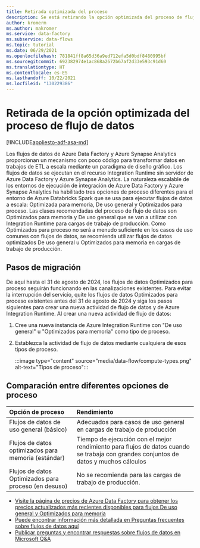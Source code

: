 ```yaml
---
title: Retirada optimizada del proceso
description: Se está retirando la opción optimizada del proceso de flujo de datos
author: kromerm
ms.author: makromer
ms.service: data-factory
ms.subservice: data-flows
ms.topic: tutorial
ms.date: 06/29/2021
ms.openlocfilehash: 781841ff8a65d36a9ed712efa5d0bdf8480995bf
ms.sourcegitcommit: 692382974e1ac868a2672b67af2d33e593c91d60
ms.translationtype: HT
ms.contentlocale: es-ES
ms.lasthandoff: 10/22/2021
ms.locfileid: "130229386"
---
```

# <a name="retirement-of-data-flow-compute-optimized-option"></a>Retirada de la opción optimizada del proceso de flujo de datos

[!INCLUDE[appliesto-adf-asa-md](includes/appliesto-adf-asa-md.md)]

Los flujos de datos de Azure Data Factory y Azure Synapse Analytics proporcionan un mecanismo con poco código para transformar datos en trabajos de ETL a escala mediante un paradigma de diseño gráfico. Los flujos de datos se ejecutan en el recurso Integration Runtime sin servidor de Azure Data Factory y Azure Synapse Analytics. La naturaleza escalable de los entornos de ejecución de integración de Azure Data Factory y Azure Synapse Analytics ha habilitado tres opciones de proceso diferentes para el entorno de Azure Databricks Spark que se usa para ejecutar flujos de datos a escala: Optimizada para memoria, De uso general y Optimizados para proceso. Las clases recomendadas del proceso de flujo de datos son Optimizados para memoria y De uso general que se van a utilizar con Integration Runtime para cargas de trabajo de producción. Como Optimizados para proceso no será a menudo suficiente en los casos de uso comunes con flujos de datos, se recomienda utilizar flujos de datos optimizados De uso general u Optimizados para memoria en cargas de trabajo de producción.

## <a name="migration-steps"></a>Pasos de migración

De aquí hasta el 31 de agosto de 2024, los flujos de datos Optimizados para proceso seguirán funcionando en las canalizaciones existentes. Para evitar la interrupción del servicio, quite los flujos de datos Optimizados para proceso existentes antes del 31 de agosto de 2024 y siga los pasos siguientes para crear una nueva actividad de flujo de datos y de Azure Integration Runtime. Al crear una nueva actividad de flujo de datos:

1. Cree una nueva instancia de Azure Integration Runtime con "De uso general" u "Optimizados para memoria" como tipo de proceso.
2. Establezca la actividad de flujo de datos mediante cualquiera de esos tipos de proceso.

   :::image type="content" source="media/data-flow/compute-types.png" alt-text="Tipos de proceso":::

## <a name="comparison-between-different-compute-options"></a>Comparación entre diferentes opciones de proceso 

| Opción de proceso              | Rendimiento                                                  |
| :-------------------- | :----------------------------------------------------------- |
| Flujos de datos de uso general (básico) | Adecuados para casos de uso general en cargas de trabajo de producción |
| Flujos de datos optimizados para memoria (estándar) | Tiempo de ejecución con el mejor rendimiento para flujos de datos cuando se trabaja con grandes conjuntos de datos y muchos cálculos |
| Flujos de datos Optimizados para proceso (en desuso) | No se recomienda para las cargas de trabajo de producción. |

* [Visite la página de precios de Azure Data Factory para obtener los precios actualizados más recientes disponibles para flujos De uso general y Optimizados para memoria](https://azure.microsoft.com/pricing/details/data-factory/data-pipeline/)
* [Puede encontrar información más detallada en Preguntas frecuentes sobre flujos de datos aquí](./frequently-asked-questions.yml#mapping-data-flows)  
* [Publicar preguntas y encontrar respuestas sobre flujos de datos en Microsoft Q&A](https://aka.ms/datafactoryqa)